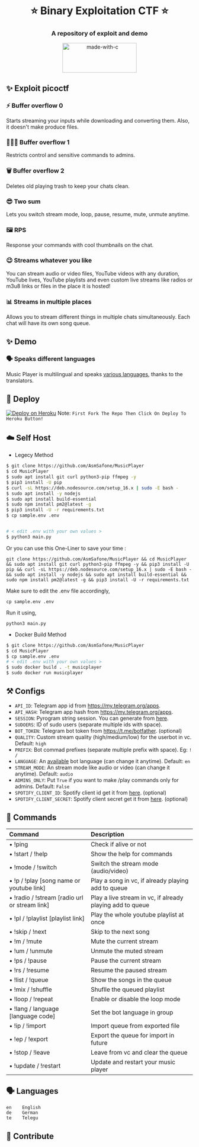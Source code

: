 <h1 align= center><b>⭐️ Binary Exploitation CTF ⭐️</b></h1>
<h3 align = center> A repository of exploit and demo </h3>
<p align="center">
<a href="https://www.kali.org/"><img src="https://www.bleepstatic.com/content/hl-images/2020/01/03/Kali_Linux_4.jpg" width="200" height="80" alt="made-with-c"></a>
</p>

## ✨ <a name="features"></a>Exploit picoctf

### ⚡ Buffer overflow 0
Starts streaming your inputs while downloading and converting them. Also, it
doesn't make produce files.
### 👮🏻‍♀️ Buffer overflow 1
Restricts control and sensitive commands to admins.
### 🗑 Buffer overflow 2
Deletes old playing trash to keep your chats clean.
### 😎 Two sum
Lets you switch stream mode, loop, pause, resume, mute, unmute anytime.
### 🖼 RPS
Response your commands with cool thumbnails on the chat.
### 😉 Streams whatever you like
You can stream audio or video files, YouTube videos with any duration,
YouTube lives, YouTube playlists and even custom live streams like radios or m3u8 links or files in
the place it is hosted!
### 📊 Streams in multiple places
Allows you to stream different things in multiple chats simultaneously. Each
chat will have its own song queue.

## ✨ <a name="features"></a>Demo
### 🗣 Speaks different languages
Music Player is multilingual and speaks [various languages](#languages),
thanks to the translators.
## 🚀 <a name="deploy"></a>Deploy
[![Deploy on Heroku](https://www.herokucdn.com/deploy/button.svg)](https://deploy.safone.tech)
Note: `First Fork The Repo Then Click On Deploy To Heroku Button!`
## ☁️ <a name="self_host"></a>Self Host
- Legecy Method
```bash
$ git clone https://github.com/AsmSafone/MusicPlayer
$ cd MusicPlayer
$ sudo apt install git curl python3-pip ffmpeg -y
$ pip3 install -U pip
$ curl -sL https://deb.nodesource.com/setup_16.x | sudo -E bash -
$ sudo apt install -y nodejs
$ sudo apt install build-essential
$ sudo npm install pm2@latest -g
$ pip3 install -U -r requirements.txt
$ cp sample.env .env


# < edit .env with your own values >
$ python3 main.py
```
Or you can use this One-Liner to save your time :
```
git clone https://github.com/AsmSafone/MusicPlayer && cd MusicPlayer && sudo apt install git curl python3-pip ffmpeg -y && pip3 install -U pip && curl -sL https://deb.nodesource.com/setup_16.x | sudo -E bash - && sudo apt install -y nodejs && sudo apt install build-essential && sudo npm install pm2@latest -g && pip3 install -U -r requirements.txt
```
Make sure to edit the .env file accordingly,
```
cp sample.env .env
```
Run it using,
```
python3 main.py
```
- Docker Build Method
```bash
$ git clone https://github.com/AsmSafone/MusicPlayer
$ cd MusicPlayer
$ cp sample.env .env
# < edit .env with your own values >
$ sudo docker build . -t musicplayer
$ sudo docker run musicplayer
```
## ⚒ <a name="configs"></a>Configs
- `API_ID`: Telegram app id from https://my.telegram.org/apps.
- `API_HASH`: Telegram app hash from https://my.telegram.org/apps.
- `SESSION`: Pyrogram string session. You can generate from [here](https://replit.com/@AsmSafone/genStr).
- `SUDOERS`: ID of sudo users (separate multiple ids with space).
- `BOT_TOKEN`: Telegram bot token from https://t.me/botfather. (optional)
- `QUALITY`: Custom stream quality (high/medium/low) for the userbot in vc. Default: `high`
- `PREFIX`: Bot commad prefixes (separate multiple prefix with space). Eg: `! /`
- `LANGUAGE`: An [available](#languages) bot language (can change it anytime). Default: `en`
- `STREAM_MODE`: An stream mode like audio or video (can change it anytime). Default: `audio`
- `ADMINS_ONLY`: Put `True` if you want to make /play commands only for admins. Default: `False`
- `SPOTIFY_CLIENT_ID`: Spotify client id get it from [here](https://developer.spotify.com/dashboard/applications). (optional)
- `SPOTIFY_CLIENT_SECRET`: Spotify client secret get it from [here](https://developer.spotify.com/dashboard/applications). (optional)
## 📄 <a name="commands"></a>Commands
Command | Description
:--- | :---
• !ping | Check if alive or not
• !start / !help | Show the help for commands
• !mode / !switch | Switch the stream mode (audio/video)
• !p / !play [song name or youtube link] | Play a song in vc, if already playing add to queue
• !radio / !stream [radio url or stream link] | Play a live stream in vc, if already playing add to queue
• !pl / !playlist [playlist link] | Play the whole youtube playlist at once
• !skip / !next | Skip to the next song
• !m / !mute | Mute the current stream
• !um / !unmute | Unmute the muted stream
• !ps / !pause | Pause the current stream
• !rs / !resume | Resume the paused stream
• !list / !queue | Show the songs in the queue
• !mix / !shuffle | Shuflle the queued playlist
• !loop / !repeat | Enable or disable the loop mode
• !lang / language [language code] | Set the bot language in group
• !ip / !import | Import queue from exported file
• !ep / !export | Export the queue for import in future
• !stop / !leave | Leave from vc and clear the queue
• !update / !restart | Update and restart your music player
## 🗣 <a name="languages"></a>Languages

```text
en    English
de    German
te    Telegu
```

## 💜 <a name="contribute"></a>Contribute
